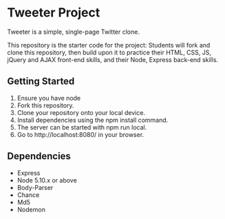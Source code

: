 # Tweeter Project

Tweeter is a simple, single-page Twitter clone.

This repository is the starter code for the project: Students will fork and clone this repository, then build upon it to practice their HTML, CSS, JS, jQuery and AJAX front-end skills, and their Node, Express back-end skills.

## Getting Started
1. Ensure you have node
2. Fork this repository.
3. Clone your repository onto your local device.
4. Install dependencies using the npm install command.
5. The server can be started with npm run local.
6. Go to http://localhost:8080/ in your browser.

## Dependencies

- Express
- Node 5.10.x or above
- Body-Parser
- Chance
- Md5
- Nodemon
